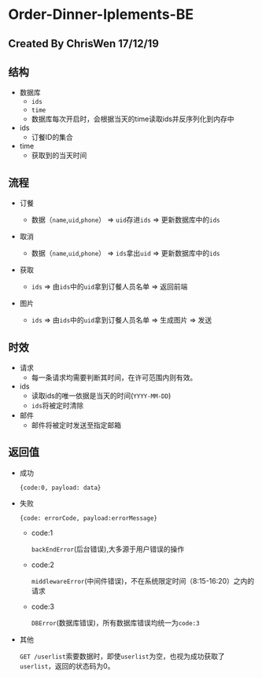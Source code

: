 # Order-Dinner-Iplements-BE

Created By ChrisWen 17/12/19
---

## 结构
+ 数据库
  + `ids`
  + `time`
  + 数据库每次开启时，会根据当天的time读取ids并反序列化到内存中
+ ids
  + 订餐ID的集合
+ time
  + 获取到的当天时间

## 流程
+ 订餐
  + 数据（`name`,`uid`,`phone`） => `uid`存进`ids` => 更新数据库中的`ids`

+ 取消
  + 数据（`name`,`uid`,`phone`） => `ids`拿出`uid` => 更新数据库中的`ids`

+ 获取
  + `ids` => 由`ids`中的`uid`拿到订餐人员名单 => 返回前端

+ 图片
  + `ids` => 由`ids`中的`uid`拿到订餐人员名单 => 生成图片 => 发送

## 时效
  + 请求
    + 每一条请求均需要判断其时间，在许可范围内则有效。
  + ids
    + 读取ids的唯一依据是当天的时间(`YYYY-MM-DD`)
    + `ids`将被定时清除
  + 邮件
    + 邮件将被定时发送至指定邮箱

## 返回值
  + 成功

    `{code:0, payload: data}`
  + 失败

    `{code: errorCode, payload:errorMessage}`
    + code:1

      `backEndError`(后台错误),大多源于用户错误的操作
    + code:2 

      `middlewareError`(中间件错误)，不在系统限定时间（8:15-16:20）之内的请求
    + code:3

      `DBError`(数据库错误)，所有数据库错误均统一为`code:3`

  + 其他

    `GET /userlist`索要数据时，即使`userlist`为空，也视为成功获取了`userlist`，返回的状态码为0。